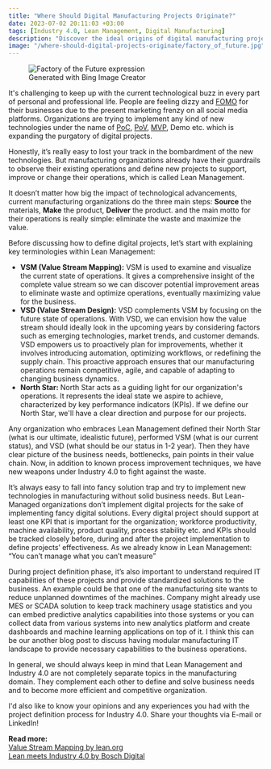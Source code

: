 ```yaml
---
title: "Where Should Digital Manufacturing Projects Originate?"
date: 2023-07-02 20:11:03 +03:00
tags: [Industry 4.0, Lean Management, Digital Manufacturing]
description: "Discover the ideal origins of digital manufacturing projects and optimize your operations for efficiency and value creation. #DigitalManufacturing, #Industry40"
image: "/where-should-digital-projects-originate/factory_of_future.jpg"
---
```


<figure>
<img src="/where-should-digital-manufacturing-projects-originate/factory_of_future.jpg" alt="Factory of the Future expression">
<figcaption>Generated with Bing Image Creator</figcaption>
</figure>

It's challenging to keep up with the current technological buzz in every part of personal and professional life. People are feeling dizzy and [FOMO](https://www.ncbi.nlm.nih.gov/pmc/articles/PMC8283615/) for their businesses due to the present marketing frenzy on all social media platforms. Organizations are trying to implement any kind of new technologies under the name of [PoC](https://en.wikipedia.org/wiki/Proof_of_concept), [PoV](https://about.gitlab.com/handbook/customer-success/solutions-architects/tools-and-resources/pov/#:~:text=Proof%20of%20value%20is%20a,documented%20through%20the%20POV%20process.), [MVP](https://en.wikipedia.org/wiki/Minimum_viable_product), Demo etc. which is expanding the purgatory of digital projects.  

Honestly, it’s really easy to lost your track in the bombardment of the new technologies. But manufacturing organizations already have their guardrails to observe their existing operations and define new projects to support, improve or change their operations, which is called Lean Management.  

It doesn’t matter how big the impact of technological advancements, current manufacturing organizations do the three main steps: **Source** the materials, **Make** the product, **Deliver** the product. and the main motto for their operations is really simple: eliminate the waste and maximize the value.  

Before discussing how to define digital projects, let’s start with explaining key terminologies within Lean Management:  
- **VSM (Value Stream Mapping):** VSM is used to examine and visualize the current state of operations. It gives a comprehensive insight of the complete value stream so we can discover potential improvement areas to eliminate waste and optimize operations, eventually maximizing value for the business.  
- **VSD (Value Stream Design):** VSD complements VSM by focusing on the future state of operations. With VSD, we can envision how the value stream should ideally look in the upcoming years by considering factors such as emerging technologies, market trends, and customer demands. VSD empowers us to proactively plan for improvements, whether it involves introducing automation, optimizing workflows, or redefining the supply chain. This proactive approach ensures that our manufacturing operations remain competitive, agile, and capable of adapting to changing business dynamics.  
- **North Star:** North Star acts as a guiding light for our organization's operations. It represents the ideal state we aspire to achieve, characterized by key performance indicators (KPIs). If we define our North Star, we'll have a clear direction and purpose for our projects.  

Any organization who embraces Lean Management defined their North Star (what is our ultimate, idealistic future), performed VSM (what is our current status), and VSD (what should be our status in 1-2 year). Then they have clear picture of the business needs, bottlenecks, pain points in their value chain. Now, in addition to known process improvement techniques, we have new weapons under Industry 4.0 to fight against the waste.  

It’s always easy to fall into fancy solution trap and try to implement new technologies in manufacturing without solid business needs. But Lean-Managed organizations don’t implement digital projects for the sake of implementing fancy digital solutions. Every digital project should support at least one KPI that is important for the organization; workforce productivity, machine availability, product quality, process stability etc. and KPIs should be tracked closely before, during and after the project implementation to define projects’ effectiveness. As we already know in Lean Management: “You can’t manage what you can’t measure”  

During project definition phase, it’s also important to understand required IT capabilities of these projects and provide standardized solutions to the business. An example could be that one of the manufacturing site wants to reduce unplanned downtimes of the machines. Company might already use MES or SCADA solution to keep track machinery usage statistics and you can embed predictive analytics capabilities into those systems or you can collect data from various systems into new analytics platform and create dashboards and machine learning applications on top of it. I think this can be our another blog post to discuss having modular manufacturing IT landscape to provide necessary capabilities to the business operations.  

In general, we should always keep in mind that Lean Management and Industry 4.0 are not completely separate topics in the manufacturing domain. They complement each other to define and solve business needs and to become more efficient and competitive organization.  

I'd also like to know your opinions and any experiences you had with the project definition process for Industry 4.0. Share your thoughts via E-mail or LinkedIn!  
  
**Read more:**  
[Value Stream Mapping by lean.org](https://www.lean.org/lexicon-terms/value-stream-mapping/)  
[Lean meets Industry 4.0 by Bosch Digital](https://blog.bosch-digital.com/lean-meets-industry-4-0-value-stream-thinking-denominator/)  
